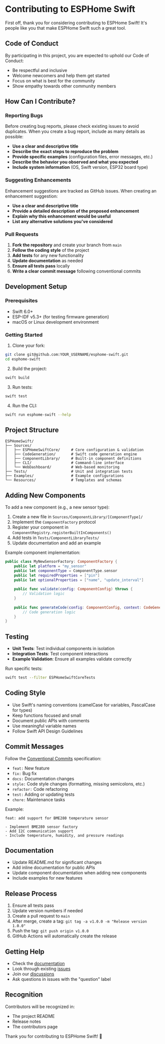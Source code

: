 # Contributing to ESPHome Swift

First off, thank you for considering contributing to ESPHome Swift! It's people like you that make ESPHome Swift such a great tool.

## Code of Conduct

By participating in this project, you are expected to uphold our Code of Conduct:
- Be respectful and inclusive
- Welcome newcomers and help them get started
- Focus on what is best for the community
- Show empathy towards other community members

## How Can I Contribute?

### Reporting Bugs

Before creating bug reports, please check existing issues to avoid duplicates. When you create a bug report, include as many details as possible:

- **Use a clear and descriptive title**
- **Describe the exact steps to reproduce the problem**
- **Provide specific examples** (configuration files, error messages, etc.)
- **Describe the behavior you observed and what you expected**
- **Include system information** (OS, Swift version, ESP32 board type)

### Suggesting Enhancements

Enhancement suggestions are tracked as GitHub issues. When creating an enhancement suggestion:

- **Use a clear and descriptive title**
- **Provide a detailed description of the proposed enhancement**
- **Explain why this enhancement would be useful**
- **List any alternative solutions you've considered**

### Pull Requests

1. **Fork the repository** and create your branch from `main`
2. **Follow the coding style** of the project
3. **Add tests** for any new functionality
4. **Update documentation** as needed
5. **Ensure all tests pass** locally
6. **Write a clear commit message** following conventional commits

## Development Setup

### Prerequisites

- Swift 6.0+
- ESP-IDF v5.3+ (for testing firmware generation)
- macOS or Linux development environment

### Getting Started

1. Clone your fork:
```bash
git clone git@github.com:YOUR_USERNAME/esphome-swift.git
cd esphome-swift
```

2. Build the project:
```bash
swift build
```

3. Run tests:
```bash
swift test
```

4. Run the CLI:
```bash
swift run esphome-swift --help
```

## Project Structure

```
ESPHomeSwift/
├── Sources/
│   ├── ESPHomeSwiftCore/     # Core configuration & validation
│   ├── CodeGeneration/       # Swift code generation engine
│   ├── ComponentLibrary/     # Built-in component definitions
│   ├── CLI/                  # Command-line interface
│   └── WebDashboard/         # Web-based monitoring
├── Tests/                    # Unit and integration tests
├── Examples/                 # Example configurations
└── Resources/                # Templates and schemas
```

## Adding New Components

To add a new component (e.g., a new sensor type):

1. Create a new file in `Sources/ComponentLibrary/[ComponentType]/`
2. Implement the `ComponentFactory` protocol
3. Register your component in `ComponentRegistry.registerBuiltInComponents()`
4. Add tests in `Tests/ComponentLibraryTests/`
5. Update documentation and add an example

Example component implementation:
```swift
public class MyNewSensorFactory: ComponentFactory {
    public let platform = "my_sensor"
    public let componentType = ComponentType.sensor
    public let requiredProperties = ["pin"]
    public let optionalProperties = ["name", "update_interval"]
    
    public func validate(config: ComponentConfig) throws {
        // Validation logic
    }
    
    public func generateCode(config: ComponentConfig, context: CodeGenerationContext) throws -> ComponentCode {
        // Code generation logic
    }
}
```

## Testing

- **Unit Tests**: Test individual components in isolation
- **Integration Tests**: Test component interactions
- **Example Validation**: Ensure all examples validate correctly

Run specific tests:
```bash
swift test --filter ESPHomeSwiftCoreTests
```

## Coding Style

- Use Swift's naming conventions (camelCase for variables, PascalCase for types)
- Keep functions focused and small
- Document public APIs with comments
- Use meaningful variable names
- Follow Swift API Design Guidelines

## Commit Messages

Follow the [Conventional Commits](https://www.conventionalcommits.org/) specification:

- `feat:` New feature
- `fix:` Bug fix
- `docs:` Documentation changes
- `style:` Code style changes (formatting, missing semicolons, etc.)
- `refactor:` Code refactoring
- `test:` Adding or updating tests
- `chore:` Maintenance tasks

Example:
```
feat: add support for BME280 temperature sensor

- Implement BME280 sensor factory
- Add I2C communication support
- Include temperature, humidity, and pressure readings
```

## Documentation

- Update README.md for significant changes
- Add inline documentation for public APIs
- Update component documentation when adding new components
- Include examples for new features

## Release Process

1. Ensure all tests pass
2. Update version numbers if needed
3. Create a pull request to `main`
4. After merge, create a tag: `git tag -a v1.0.0 -m "Release version 1.0.0"`
5. Push the tag: `git push origin v1.0.0`
6. GitHub Actions will automatically create the release

## Getting Help

- Check the [documentation](https://github.com/ryan-graves/esphome-swift/wiki)
- Look through existing [issues](https://github.com/ryan-graves/esphome-swift/issues)
- Join our [discussions](https://github.com/ryan-graves/esphome-swift/discussions)
- Ask questions in issues with the "question" label

## Recognition

Contributors will be recognized in:
- The project README
- Release notes
- The contributors page

Thank you for contributing to ESPHome Swift! 🎉